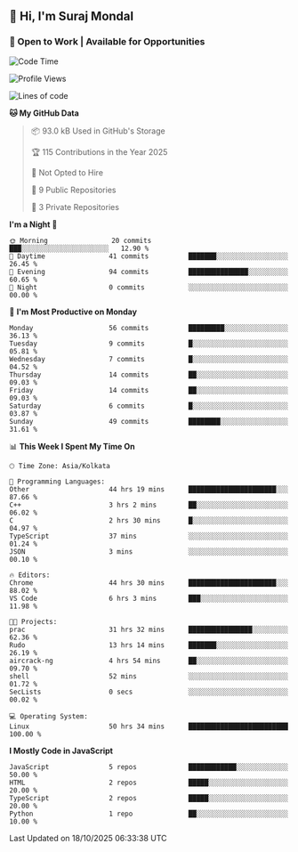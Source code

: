 ## 👋 Hi, I'm Suraj Mondal
### 🚀 Open to Work | Available for Opportunities

<!--START_SECTION:waka-->
![Code Time](http://img.shields.io/badge/Code%20Time-86%20hrs%202%20mins-blue)

![Profile Views](http://img.shields.io/badge/Profile%20Views-215-blue)

![Lines of code](https://img.shields.io/badge/From%20Hello%20World%20I%27ve%20Written-100.3%20thousand%20lines%20of%20code-blue)

**🐱 My GitHub Data** 

> 📦 93.0 kB Used in GitHub's Storage 
 > 
> 🏆 115 Contributions in the Year 2025
 > 
> 🚫 Not Opted to Hire
 > 
> 📜 9 Public Repositories 
 > 
> 🔑 3 Private Repositories 
 > 
**I'm a Night 🦉** 

```text
🌞 Morning                20 commits          ███░░░░░░░░░░░░░░░░░░░░░░   12.90 % 
🌆 Daytime                41 commits          ███████░░░░░░░░░░░░░░░░░░   26.45 % 
🌃 Evening                94 commits          ███████████████░░░░░░░░░░   60.65 % 
🌙 Night                  0 commits           ░░░░░░░░░░░░░░░░░░░░░░░░░   00.00 % 
```
📅 **I'm Most Productive on Monday** 

```text
Monday                   56 commits          █████████░░░░░░░░░░░░░░░░   36.13 % 
Tuesday                  9 commits           █░░░░░░░░░░░░░░░░░░░░░░░░   05.81 % 
Wednesday                7 commits           █░░░░░░░░░░░░░░░░░░░░░░░░   04.52 % 
Thursday                 14 commits          ██░░░░░░░░░░░░░░░░░░░░░░░   09.03 % 
Friday                   14 commits          ██░░░░░░░░░░░░░░░░░░░░░░░   09.03 % 
Saturday                 6 commits           █░░░░░░░░░░░░░░░░░░░░░░░░   03.87 % 
Sunday                   49 commits          ████████░░░░░░░░░░░░░░░░░   31.61 % 
```


📊 **This Week I Spent My Time On** 

```text
🕑︎ Time Zone: Asia/Kolkata

💬 Programming Languages: 
Other                    44 hrs 19 mins      ██████████████████████░░░   87.66 % 
C++                      3 hrs 2 mins        ██░░░░░░░░░░░░░░░░░░░░░░░   06.02 % 
C                        2 hrs 30 mins       █░░░░░░░░░░░░░░░░░░░░░░░░   04.97 % 
TypeScript               37 mins             ░░░░░░░░░░░░░░░░░░░░░░░░░   01.24 % 
JSON                     3 mins              ░░░░░░░░░░░░░░░░░░░░░░░░░   00.10 % 

🔥 Editors: 
Chrome                   44 hrs 30 mins      ██████████████████████░░░   88.02 % 
VS Code                  6 hrs 3 mins        ███░░░░░░░░░░░░░░░░░░░░░░   11.98 % 

🐱‍💻 Projects: 
prac                     31 hrs 32 mins      ████████████████░░░░░░░░░   62.36 % 
Rudo                     13 hrs 14 mins      ███████░░░░░░░░░░░░░░░░░░   26.19 % 
aircrack-ng              4 hrs 54 mins       ██░░░░░░░░░░░░░░░░░░░░░░░   09.70 % 
shell                    52 mins             ░░░░░░░░░░░░░░░░░░░░░░░░░   01.72 % 
SecLists                 0 secs              ░░░░░░░░░░░░░░░░░░░░░░░░░   00.02 % 

💻 Operating System: 
Linux                    50 hrs 34 mins      █████████████████████████   100.00 % 
```

**I Mostly Code in JavaScript** 

```text
JavaScript               5 repos             ████████████░░░░░░░░░░░░░   50.00 % 
HTML                     2 repos             █████░░░░░░░░░░░░░░░░░░░░   20.00 % 
TypeScript               2 repos             █████░░░░░░░░░░░░░░░░░░░░   20.00 % 
Python                   1 repo              ██░░░░░░░░░░░░░░░░░░░░░░░   10.00 % 
```




 Last Updated on 18/10/2025 06:33:38 UTC
<!--END_SECTION:waka-->

